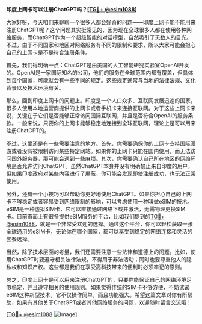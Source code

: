 **印度上网卡可以注册ChatGPT吗？[[TG💪+ @esim1088](https://t.me/s/esim1088)]**

大家好呀，今天咱们来聊聊一个很多人都会好奇的问题——印度上网卡能不能用来注册ChatGPT呢？这个问题其实挺常见的，因为现在全球很多人都在使用各种网络服务，而ChatGPT作为一个超级智能的对话模型，自然吸引了无数人的目光。不过，由于不同国家和地区对网络服务有不同的限制和要求，所以大家可能会担心自己的上网卡是不是符合注册条件。

首先，我们得明确一点：ChatGPT是由美国的人工智能研究实验室OpenAI开发的。OpenAI是一家国际知名的公司，他们的服务在全球范围内都有覆盖，但具体到每个国家，可能就会有一些不同的规定。这些规定通常与当地的法律法规、文化背景以及技术环境有关。

那么，回到印度上网卡的问题上。印度是一个人口众多、互联网发展迅速的国家，很多人使用本地运营商提供的上网卡或者手机卡来连接互联网。对于这些上网卡来说，关键在于它们是否能够正常访问国际互联网，并且是否符合OpenAI的服务条款。一般来说，只要你的上网卡能够稳定地连接到全球互联网，理论上是可以用来注册ChatGPT的。

不过，这里还是有一些需要注意的地方。首先，你需要确保你的上网卡支持国际漫游或者没有被限制访问某些特定网站。如果你的上网卡只能在国内使用，而无法访问国外服务器，那可能会遇到一些麻烦。其次，你需要确认自己所在地区的网络环境是否允许访问ChatGPT。虽然ChatGPT本身并没有明确禁止来自印度的用户，但如果印度政府对某些内容进行了屏蔽，你可能会发现即使注册成功，也无法正常使用。

另外，还有一个小技巧可以帮助你更好地使用ChatGPT。如果你担心自己的上网卡不够稳定或者容易受到网络限制的影响，可以考虑使用一种叫做eSIM的技术。eSIM是一种虚拟SIM卡，它可以直接通过网络下载并激活，无需物理更换SIM卡。目前市面上有很多提供eSIM服务的平台，比如我们提到的[TG💪+ @esim1088](https://t.me/s/esim1088)，就是一个非常受欢迎的选择。通过这个平台，你可以轻松获取一张全球通用的eSIM卡，无论你在哪个国家，都可以享受到稳定的网络连接和灵活的套餐选择。

当然，除了技术层面的考量，我们还需要注意一些法律和道德上的问题。比如，使用ChatGPT时要遵守相关法律法规，不得用于非法活动；同时也要尊重他人的隐私权和知识产权。这些都是我们在享受高科技带来的便利时必须牢记的原则。

总之，印度上网卡是可以用来注册ChatGPT的，只要你能保证自己的网络环境足够稳定，并且遵守相关的使用规则。如果觉得传统的SIM卡不够方便，不妨试试eSIM这种新型技术，它不仅操作简单，而且功能强大。希望这篇文章对你有所帮助，如果有其他关于ChatGPT或者其他网络服务的问题，欢迎随时留言交流哦！

[[TG💪+ @esim1088](https://t.me/s/esim1088) ![Image](https://i.postimg.cc/4NQfJmqS/Snipaste-2025-05-13-00-14-12.png)]